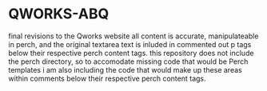 # QWORKS-ABQ
final revisions to the Qworks website
all content is accurate, manipulateable in perch, and the original textarea text is inluded in commented out p tags below their respective perch content tags.
this repository does not include the perch directory, so to accomodate missing code that would be Perch templates i am also including the code that would make up these areas within comments below their respective perch content tags.
